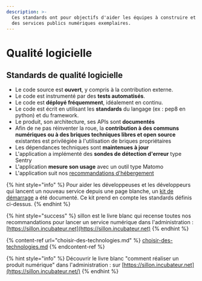 ```yaml
---
description: >-
  Ces standards ont pour objectifs d'aider les équipes à construire et à opérer
  des services publics numériques exemplaires.
---
```


# Qualité logicielle

## Standards de qualité logicielle

* Le code source est **ouvert**, y compris à la contribution externe.
* Le code est instrumenté par des **tests automatisés**.
* Le code est **déployé fréquemment**, idéalement en continu.
* Le code est écrit en utilisant les **standards** du langage (ex : pep8 en python) et du framework.
* Le produit, son architecture, ses APIs sont **documentés**
* Afin de ne pas réinventer la roue, la **contribution à des communs numériques ou à des briques techniques libres et open source** existantes est privilégiée à l'utilisation de briques propriétaires
* Les dépendances techniques sont **maintenues à jour**
* L'application a implémenté des **sondes de détection d'erreur** type Sentry
* L'application **mesure son usage** avec un outil type Matomo
* L'application suit nos [recommandations d'hébergement](../../gestion-au-quotidien/tech/infra.md)

{% hint style="info" %}
Pour aider les développeuses et les développeurs qui lancent un nouveau service depuis une page blanche, un [kit de démarrage](../../../travailler-chez-beta.gouv.fr/les-differents-metiers/developpeur.se/kit-de-demarrage.md) a été documenté. Ce kit prend en compte les standards définis ci-dessus.
{% endhint %}

{% hint style="success" %}
sillon est le livre blanc qui recense toutes nos recommandations pour lancer un service numérique dans l'administration : [https://sillon.incubateur.net](https://sillon.incubateur.net)
{% endhint %}

{% content-ref url="choisir-des-technologies.md" %}
[choisir-des-technologies.md](choisir-des-technologies.md)
{% endcontent-ref %}

{% hint style="info" %}
Découvrir le livre blanc "comment réaliser un produit numérique" dans l'administration : sur [https://sillon.incubateur.net](https://sillon.incubateur.net/)
{% endhint %}
